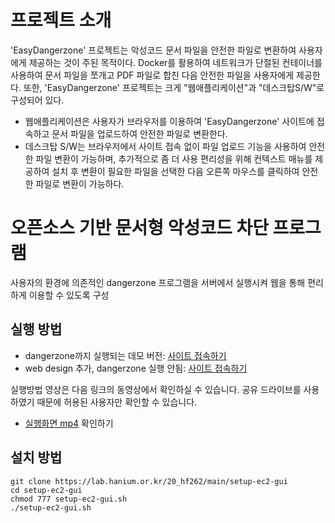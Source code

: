 # 프로젝트 소개

'EasyDangerzone' 프로젝트는 악성코드 문서 파일을 안전한 파일로 변환하여 사용자에게 제공하는 것이 주된 목적이다.
Docker를 활용하여 네트워크가 단절된 컨테이너를 사용하여 문서 파일을 쪼개고 PDF 파일로 합친 다음 안전한 파일을 사용자에게 제공한다.
또한,  'EasyDangerzone' 프로젝트는 크게 "웹애플리케이션"과 "데스크탑S/W"로 구성되어 있다.
- 웹애플리케이션은 사용자가 브라우저를 이용하여  'EasyDangerzone' 사이트에 접속하고 문서 파일을 업로드하여 안전한 파일로 변환한다.
- 데스크탑 S/W는 브라우저에서 사이트 접속 없이 파일 업로드 기능을 사용하여 안전한 파일 변환이 가능하며, 추가적으로 좀 더 사용 편리성을 위해  컨텍스트 매뉴를 제공하여
설치 후 변환이 필요한 파일을 선택한 다음 오른쪽 마우스를 클릭하여 안전한 파일로 변환이 가능하다.

# 오픈소스 기반 문서형 악성코드 차단 프로그램

사용자의 환경에 의존적인 dangerzone 프로그램을 서버에서 실행시켜 웹을 통해 편리하게 이용할 수 있도록 구성  

## 실행 방법
* dangerzone까지 실행되는 데모 버전: [사이트 접속하기](http://ec2-13-209-68-171.ap-northeast-2.compute.amazonaws.com:5000/)
* web design 추가, dangerzone 실행 안됨: [사이트 접속하기](http://ec2-52-78-218-146.ap-northeast-2.compute.amazonaws.com:5000/)

실행방법 영상은 다음 링크의 동영상에서 확인하실 수 있습니다. 공유 드라이브를 사용하였기 때문에 허용된 사용자만 확인할 수 있습니다.   
* [실행화면 mp4](https://drive.google.com/drive/folders/1ku7cOMkbfjbLHsrQ8Lhv1KWfaGFCSlRL?usp=sharing)  확인하기

## 설치 방법
```
git clone https://lab.hanium.or.kr/20_hf262/main/setup-ec2-gui  
cd setup-ec2-gui   
chmod 777 setup-ec2-gui.sh  
./setup-ec2-gui.sh
```